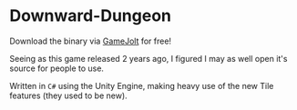 # Downward-Dungeon

Download the binary via [GameJolt](https://gamejolt.com/games/Downward/361019) for free!

Seeing as this game released 2 years ago, I figured I may as well open it's source for people to use.

Written in `C#` using the Unity Engine, making heavy use of the new Tile features (they used to be new).
